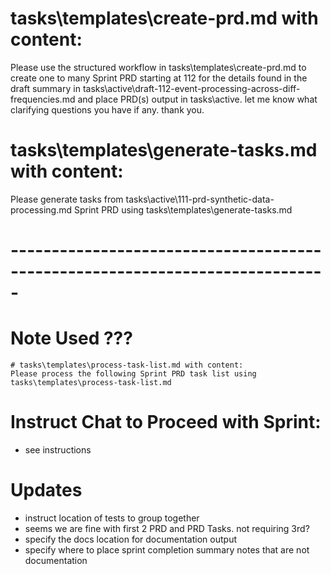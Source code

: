 
# tasks\templates\create-prd.md with content:

Please use the structured workflow in tasks\templates\create-prd.md to create one to many Sprint PRD starting at 112 for the details found in the draft summary in tasks\active\draft-112-event-processing-across-diff-frequencies.md and place PRD(s) output in tasks\active\.  let me know what clarifying questions you have if any.  thank you. 


# tasks\templates\generate-tasks.md with content:

Please generate tasks from tasks\active\111-prd-synthetic-data-processing.md Sprint PRD using tasks\templates\generate-tasks.md  







# -----------------------------------------------------------------------------
# Note Used ???
    # tasks\templates\process-task-list.md with content:
    Please process the following Sprint PRD task list using tasks\templates\process-task-list.md
# Instruct Chat to Proceed with Sprint:
- see instructions
# Updates
- instruct location of tests to group together
- seems we are fine with first 2 PRD and PRD Tasks. not requiring 3rd?
- specify the docs location for documentation output
- specify where to place sprint completion summary notes that are not documentation